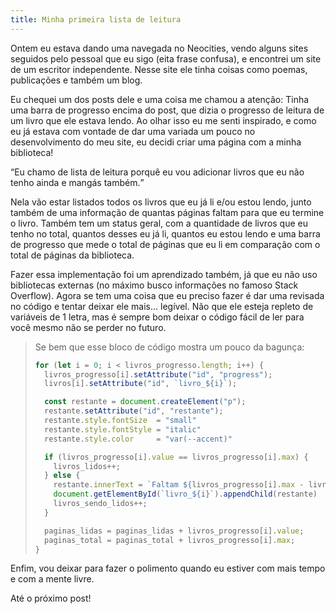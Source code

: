 ```yaml
---
title: Minha primeira lista de leitura
---
```

Ontem eu estava dando uma navegada no Neocities, vendo alguns sites seguidos
pelo pessoal que eu sigo (eita frase confusa), e encontrei um site de um
escritor independente. Nesse site ele tinha coisas como poemas, publicações
e também um blog.

Eu chequei um dos posts dele e uma coisa me chamou a atenção: Tinha uma barra
de progresso encima do post, que dizia o progresso de leitura de um livro que
ele estava lendo. Ao olhar isso eu me senti inspirado, e como eu já estava com
vontade de dar uma variada um pouco no desenvolvimento do meu site, eu decidi
criar uma página com a minha biblioteca!

<q>Eu chamo de lista de leitura porquê eu vou adicionar livros que eu não
tenho ainda e mangás também.</q>

Nela vão estar listados todos os livros que eu já li e/ou estou lendo, junto
também de uma informação de quantas páginas faltam para que eu termine o livro.
Também tem um status geral, com a quantidade de livros que eu tenho no total,
quantos desses eu já li, quantos eu estou lendo e uma barra de progresso que
mede o total de páginas que eu li em comparação com o total de páginas da
biblioteca.

Fazer essa implementação foi um aprendizado também, já que eu não uso
bibliotecas externas (no máximo busco informações no famoso Stack Overflow).
Agora se tem uma coisa que eu preciso fazer é dar uma revisada no código e
tentar deixar ele mais... legível. Não que ele esteja repleto de variáveis de 1
letra, mas é sempre bom deixar o código fácil de ler para você mesmo não se
perder no futuro.

> Se bem que esse bloco de código mostra um pouco da bagunça:
> ```js
> for (let i = 0; i < livros_progresso.length; i++) {
>   livros_progresso[i].setAttribute("id", "progress");
>   livros[i].setAttribute("id", `livro_${i}`);
> 
>   const restante = document.createElement("p");
>   restante.setAttribute("id", "restante");
>   restante.style.fontSize  = "small"
>   restante.style.fontStyle = "italic"
>   restante.style.color     = "var(--accent)"
> 
>   if (livros_progresso[i].value == livros_progresso[i].max) {
>     livros_lidos++;
>   } else {
>     restante.innerText = `Faltam ${livros_progresso[i].max - livros_progresso[i].value} páginas`
>     document.getElementById(`livro_${i}`).appendChild(restante)
>     livros_sendo_lidos++;
>   }
> 
>   paginas_lidas = paginas_lidas + livros_progresso[i].value;
>   paginas_total = paginas_total + livros_progresso[i].max;
> }
> ```

Enfim, vou deixar para fazer o polimento quando eu estiver com mais tempo e com
a mente livre.

Até o próximo post!
